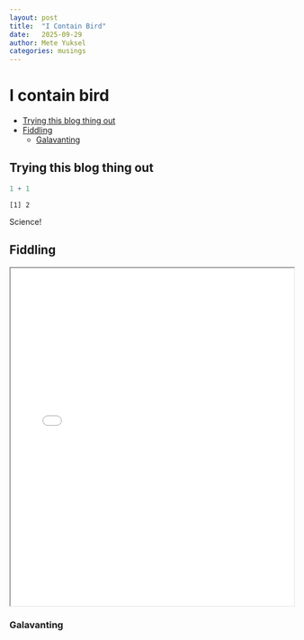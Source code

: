 ```yaml
---
layout: post
title:  "I Contain Bird"
date:   2025-09-29
author: Mete Yuksel
categories: musings
---
```

# I contain bird


-   [Trying this blog thing out](#trying-this-blog-thing-out)
-   [Fiddling](#fiddling)
    -   [Galavanting](#galavanting)

## Trying this blog thing out

``` r
1 + 1
```

    [1] 2

Science!

## Fiddling

<iframe src="/assets/basic_plot.pdf" width="100%" height="600px">
<p>
Your browser does not support PDFs.
<a href="/assets/basic_plot.pdf">Download the PDF</a>.
</p>
</iframe>

### Galavanting
